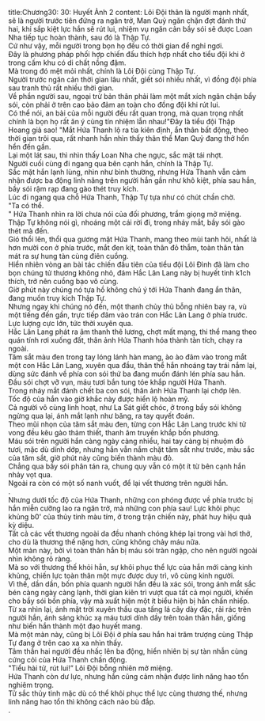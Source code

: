 title:Chương30: 30: Huyết Ảnh 2
content:
Lôi Đội thân là người mạnh nhất, sẽ là người trước tiên đứng ra ngăn trở, Man Quỷ ngăn chặn đợt đánh thứ hai, khi sắp kiệt lực hắn sẽ rút lui, nhiệm vụ ngăn cản bầy sói sẽ được Loan Nha tiếp tục hoàn thành, sau đó là Thập Tự.<br>Cứ như vậy, mỗi người trong bọn họ đều có thời gian để nghỉ ngơi.<br>Đây là phương pháp phối hợp chiến đấu thích hợp nhất cho tiểu đội khi ở trong cấm khu có di chất nồng đậm.<br>Mà trong đó mệt mỏi nhất, chính là Lôi Đội cùng Thập Tự.<br>Người trước ngăn cản thời gian lâu nhất, giết sói nhiều nhất, vì đồng đội phía sau tranh thủ rất nhiều thời gian.<br>Về phần người sau, ngoại trừ bản thân phải làm một mắt xích ngăn chặn bầy sói, còn phải ở trên cao bảo đảm an toàn cho đồng đội khi rút lui.<br>Có thể nói, an bài của mỗi người đều rất quan trọng, mà quan trọng nhất chính là bọn họ rất ăn ý cùng tín nhiệm lẫn nhau!"Đây là tiểu đội Thập Hoang giả sao! "Mắt Hứa Thanh lộ ra tia kiên định, ẩn thân bất động, theo thời gian trôi qua, rất nhanh hắn nhìn thấy thân thể Man Quỷ đang thở hổn hển đến gần.<br>Lại một lát sau, thì nhìn thấy Loan Nha che ngực, sắc mặt tái nhợt.<br>Người cuối cùng đi ngang qua bên cạnh hắn, chính là Thập Tự.<br>Sắc mặt hắn lạnh lùng, nhìn như bình thường, nhưng Hứa Thanh vẫn cảm nhận được ba động linh năng trên người hắn gần như khô kiệt, phía sau hắn, bầy sói rậm rạp đang gào thét truy kích.<br>Lúc đi ngang qua chỗ Hứa Thanh, Thập Tự tựa như có chút chần chờ.<br>"Ta có thể.<br>" Hứa Thanh nhìn ra lời chưa nói của đối phương, trầm giọng mở miệng.<br>Thập Tự không nói gì, nhoáng một cái rời đi, trong nháy mắt, bầy sói gào thét mà đến.<br>Gió thổi lên, thổi qua gương mặt Hứa Thanh, mang theo mùi tanh hôi, nhất là hơn mười con ở phía trước, mắt đen kịt, toàn thân đỏ thẫm, toàn thân tản mát ra sự hung tàn cùng điên cuồng.<br>Hiển nhiên vòng an bài tác chiến đầu tiên của tiểu đội Lôi Đình đã làm cho bọn chúng tử thương không nhỏ, đám Hắc Lân Lang này bị huyết tinh k1ch thích, trở nên cuồng bạo vô cùng.<br>Giờ phút này chúng nó tựa hồ không chú ý tới Hứa Thanh đang ẩn thân, đang muốn truy kích Thập Tự.<br>Nhưng ngay khi chúng nó đến, một thanh chủy thủ bỗng nhiên bay ra, vù một tiếng đến gần, trực tiếp đâm vào trán con Hắc Lân Lang ở phía trước.<br>Lực lượng cực lớn, tức thời xuyên qua.<br>Hắc Lân Lang phát ra âm thanh thê lương, chợt mất mạng, thi thể mang theo quán tính rơi xuống đất, thân ảnh Hứa Thanh hóa thành tàn tích, chạy ra ngoài.<br>Tăm sắt màu đen trong tay lóng lánh hàn mang, ào ào đâm vào trong mắt một con Hắc Lân Lang, xuyên qua đầu, thân thể hắn nhoáng tay trái nắm lại, dùng sức đánh về phía con sói thứ ba đang muốn đánh lén phía sau hắn.<br>Đầu sói chợt vỡ vụn, máu tươi bắn tung tóe khắp người Hứa Thanh.<br>Trong nháy mắt đánh chết ba con sói, thân ảnh Hứa Thanh lại chớp lên.<br>Tốc độ của hắn vào giờ khắc này được hiển lộ hoàn mỹ.<br>Cả người vô cùng linh hoạt, như La Sát giết chóc, ở trong bầy sói không ngừng qua lại, ánh mắt lạnh như băng, ra tay quyết đoán.<br>Theo mũi nhọn của tăm sắt màu đen, từng con Hắc Lân Lang trước khi tử vong đều kêu gào thảm thiết, thanh âm truyền khắp bốn phương.<br>Máu sói trên người hắn càng ngày càng nhiều, hai tay càng bị nhuộm đỏ tươi, mặc dù dính dớp, nhưng hắn vẫn nắm chặt tăm sắt như trước, màu sắc của tăm sắt, giờ phút này cũng biến thành màu đỏ.<br>Chẳng qua bầy sói phân tán ra, chung quy vẫn có một ít từ bên cạnh hắn nhảy vọt qua.<br>Ngoài ra còn có một số nanh vuốt, để lại vết thương trên người hắn.<br>.<br>Nhưng dưới tốc độ của Hứa Thanh, những con phóng được về phía trước bị hắn miễn cưỡng lao ra ngăn trở, mà những con phía sau! Lực khôi phục khủng b0' của thủy tinh màu tím, ở trong trận chiến này, phát huy hiệu quả kỳ diệu.<br>Tất cả các vết thương ngoài da đều nhanh chóng khép lại trong vài hơi thở, cho dù là thương thế nặng hơn, cũng không chảy máu nữa.<br>Một màn này, bởi vì toàn thân hắn bị máu sói tràn ngập, cho nên người ngoài nhìn không rõ ràng.<br>Mà so với thương thế khỏi hẳn, sự khôi phục thể lực của hắn mới càng kinh khủng, chiến lực toàn thân một mực được duy trì, vô cùng kinh người.<br>Vì thế, dần dần, bốn phía quanh người hắn đều là xác sói, trong ánh mắt sắc bén càng ngày càng lạnh, thời gian kiên trì vượt qua tất cả mọi người, khiến cho bầy sói bốn phía, vậy mà xuất hiện một ít biểu hiện bị hắn chấn nhiếp.<br>Từ xa nhìn lại, ánh mặt trời xuyên thấu qua tấng lá cây dày đặc, rải rác trên người hắn, ánh sáng khúc xạ máu tươi dính dầy trên toàn thân hắn, giống như biến hắn thành một đạo huyết mang.<br>Mà một màn này, cũng bị Lôi Đội ở phía sau hắn hai trăm trượng cùng Thập Tự đang ở trên cao xa xa nhìn thấy.<br>Tâm thần hai người đều nhấc lên ba động, hiển nhiên bị sự tàn nhẫn cùng cứng cỏi của Hứa Thanh chấn động.<br>"Tiểu hài tử, rút lui!” Lôi Đội bỗng nhiên mở miệng.<br>Hứa Thanh còn dư lực, nhưng hắn cũng cảm nhận được linh năng hao tổn nghiêm trọng.<br>Tử sắc thủy tinh mặc dù có thể khôi phục thể lực cùng thương thế, nhưng linh năng hao tổn thì không cách nào bù đắp.<br>.<br>